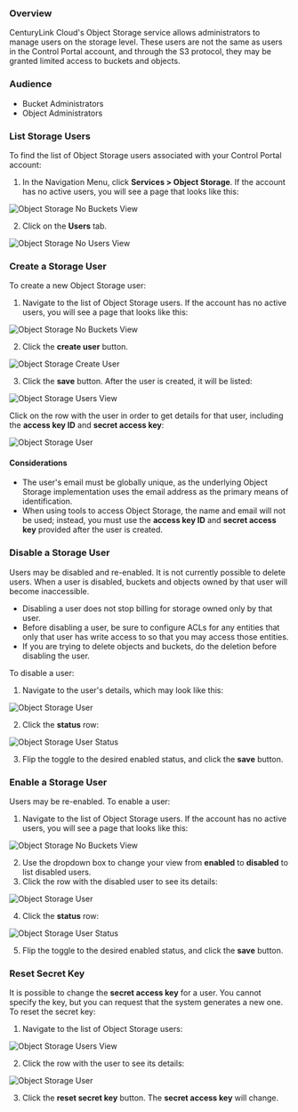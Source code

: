 ### Overview

CenturyLink Cloud's Object Storage service allows administrators to manage users on the storage level.  These users are not the same as users in the Control Portal account, and through the S3 protocol, they may be granted limited access to buckets and objects.



### Audience

* Bucket Administrators
* Object Administrators



### List Storage Users

To find the list of Object Storage users associated with your Control Portal account:

1. In the Navigation Menu, click **Services > Object Storage**.  If the account has no active users, you will see a page that looks like this:

![Object Storage No Buckets View](../images/object-storage/no-buckets-view.png)

2. Click on the **Users** tab.

![Object Storage No Users View](../images/object-storage/no-users-view.png)



### Create a Storage User 

To create a new Object Storage user:

1. Navigate to the list of Object Storage users.  If the account has no active users, you will see a page that looks like this:

![Object Storage No Buckets View](../images/object-storage/no-buckets-view.png)

2. Click the **create user** button.

![Object Storage Create User](../images/object-storage-create-user.png)

3. Click the **save** button.  After the user is created, it will be listed:

![Object Storage Users View](../images/object-storage/users-view.png)

Click on the row with the user in order to get details for that user, including the **access key ID** and **secret access key**:

![Object Storage User](../images/object-storage/user.png)



#### Considerations

* The user's email must be globally unique, as the underlying Object Storage implementation uses the email address as the primary means of identification.
* When using tools to access Object Storage, the name and email will not be used; instead, you must use the **access key ID** and **secret access key** provided after the user is created.



### Disable a Storage User

Users may be disabled and re-enabled.  It is not currently possible to delete users.  When a user is disabled, buckets and objects owned by that user will become inaccessible.

* Disabling a user does not stop billing for storage owned only by that user.
* Before disabling a user, be sure to configure ACLs for any entities that only that user has write access to so that you may access those entities.
* If you are trying to delete objects and buckets, do the deletion before disabling the user.

To disable a user:

1. Navigate to the user's details, which may look like this:

![Object Storage User](../images/object-storage/user.png)

2. Click the **status** row:

![Object Storage User Status](../images/object-storage/user-status.png)

3. Flip the toggle to the desired enabled status, and click the **save** button.



### Enable a Storage User

Users may be re-enabled.  To enable a user:

1. Navigate to the list of Object Storage users.  If the account has no active users, you will see a page that looks like this:

![Object Storage No Buckets View](../images/object-storage/no-buckets-view.png)

2. Use the dropdown box to change your view from **enabled** to **disabled** to list disabled users.
3. Click the row with the disabled user to see its details:

![Object Storage User](../images/object-storage/user.png)

4. Click the **status** row:

![Object Storage User Status](../images/object-storage/user-status.png)

5. Flip the toggle to the desired enabled status, and click the **save** button.



### Reset Secret Key

It is possible to change the **secret access key** for a user.  You cannot specify the key, but you can request that the system generates a new one.  To reset the secret key:

1. Navigate to the list of Object Storage users:

![Object Storage Users View](../images/object-storage/users-view.png)

2. Click the row with the user to see its details:

![Object Storage User](../images/object-storage/user.png)

3. Click the **reset secret key** button.  The **secret access key** will change.

